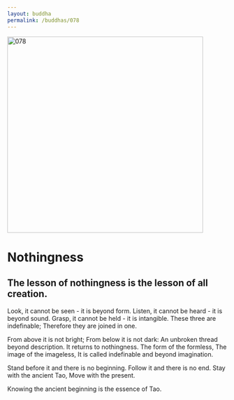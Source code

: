```yaml
---
layout: buddha
permalink: /buddhas/078
---
```


<div class="uk-text-center">
<img src="{{"/assets/img/buddhas/buddha-078.jpg" | relative_url}}" alt="078"  width="448" height="448"></div>

# Nothingness

## The lesson of nothingness is the lesson of all creation.



Look, it cannot be seen - it is beyond form.
Listen, it cannot be heard - it is beyond sound.
Grasp, it cannot be held - it is intangible.
These three are indefinable;
Therefore they are joined in one.

From above it is not bright;
From below it is not dark:
An unbroken thread beyond description.
It returns to nothingness.
The form of the formless,
The image of the imageless,
It is called indefinable and beyond imagination.

Stand before it and there is no beginning.
Follow it and there is no end.
Stay with the ancient Tao,
Move with the present.

Knowing the ancient beginning is the essence of Tao.
